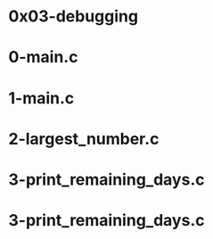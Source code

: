 # 0x03-debugging
# 0-main.c
# 1-main.c
# 2-largest_number.c
# 3-print_remaining_days.c
# 3-print_remaining_days.c
